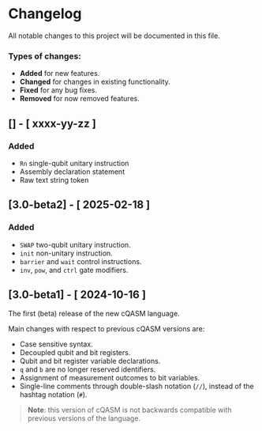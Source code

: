 # Changelog

All notable changes to this project will be documented in this file.

### Types of changes:
* **Added** for new features.
* **Changed** for changes in existing functionality.
* **Fixed** for any bug fixes.
* **Removed** for now removed features.


## [<version>] - [ xxxx-yy-zz ]

### Added

- `Rn` single-qubit unitary instruction
- Assembly declaration statement
- Raw text string token

## [3.0-beta2] - [ 2025-02-18 ]

### Added

- `SWAP` two-qubit unitary instruction.
- `init` non-unitary instruction.
- `barrier` and `wait` control instructions.
- `inv`, `pow`, and `ctrl` gate modifiers.

## [3.0-beta1] - [ 2024-10-16 ]

The first (beta) release of the new cQASM language.

Main changes with respect to previous cQASM versions are:

- Case sensitive syntax.
- Decoupled qubit and bit registers.
- Qubit and bit register variable declarations.
- `q` and `b` are no longer reserved identifiers.
- Assignment of measurement outcomes to bit variables.
- Single-line comments through double-slash notation (`//`), instead of the hashtag notation (`#`).

> **Note**: this version of cQASM is not backwards compatible with previous versions of the language.